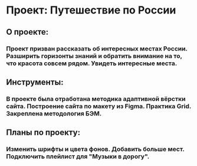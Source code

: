 # Проект: Путешествие по России

## О проекте:
### Проект призван рассказать об интересных местах России. Разширить горизонты знаний и обратить внимание на то, что красота совсем рядом. Увидеть интересные места.
## Инструменты:
### В проекте была отработана методика адаптивной вёрстки сайта. Построение сайта по макету из Figma. Практика Grid. Закреплена методология БЭМ.
## Планы по проекту:
### Изменить шрифты и цвета фонов. Добавить больше мест. Подключить плейлист для "Музыки в дорогу".
